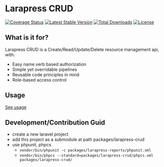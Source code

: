 # Larapress CRUD

[![Coverage Status](https://img.shields.io/codecov/c/github/peynman/larapress-crud.svg?branch=master&style=flat-square)](https://codecov.io/github/peynman/larapress-crud?branch=master)
[![Latest Stable Version](https://img.shields.io/packagist/v/peynman/larapress-crud.svg?style=flat-square)](https://packagist.org/packages/peynman/larapress-crud)
[![Total Downloads](https://img.shields.io/packagist/dt/peynman/larapress-crud.svg?style=flat-square)](https://packagist.org/packages/peynman/larapress-crud)
[![License](https://img.shields.io/packagist/l/peynman/larapress-crud.svg?style=flat-square)](https://packagist.org/packages/peynman/larapress-crud)

## What is it for?
Larapress CRUD is a Create/Read/Update/Delete resource management api, with:
* Easy name.verb based authorization
* Simple yet overridable pipelines
* Reusable code principles in mind
* Role-based access control

## Usage
[See usage](./USAGE.md)

## Development/Contribution Guid
* create a new laravel project
* add this project as a submodule at path packages/larapress-crud
* use phpunit, phpcs
    * ```vendor/bin/phpunit -c packages/larapress-reports/phpunit.xml```
    * ```vendor/bin/phpcs --standard=packages/larapress-crud/phpcs.xml packages/larapress-crud/```
